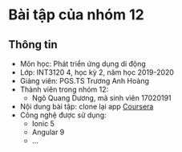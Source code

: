# Bài tập của nhóm 12

## Thông tin

- Môn học: Phát triển ứng dụng di động
- Lớp: INT3120 4, học kỳ 2, năm học 2019-2020
- Giảng viên: PGS.TS Trương Anh Hoàng
- Thành viên trong nhóm 12:
  - Ngô Quang Dương, mã sinh viên 17020191
- Nội dung bài tập: clone lại app [Coursera](https://play.google.com/store/apps/details?id=org.coursera.android)
- Công nghệ được sử dụng:
  - Ionic 5
  - Angular 9
  - ...
